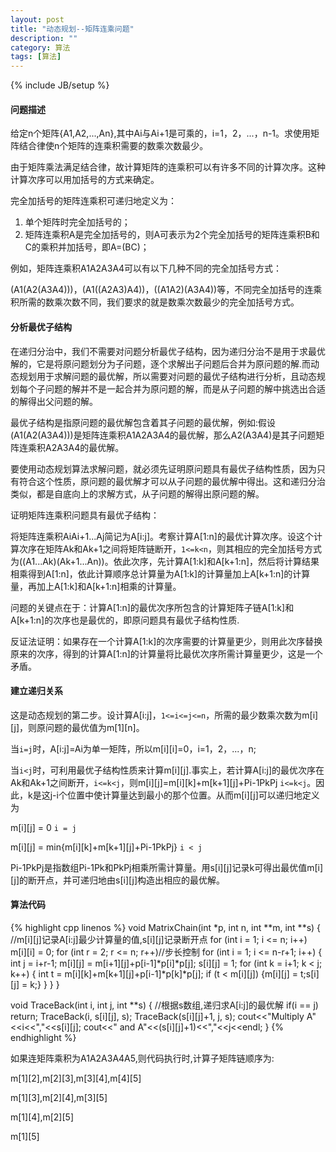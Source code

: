 ```yaml
---
layout: post
title: "动态规划--矩阵连乘问题"
description: ""
category: 算法
tags: [算法]
---
```

{% include JB/setup %}

#### 问题描述

给定n个矩阵{A1,A2,...,An},其中Ai与Ai+1是可乘的，i=1，2，...，n-1。求使用矩阵结合律使n个矩阵的连乘积需要的数乘次数最少。

<!--more-->
由于矩阵乘法满足结合律，故计算矩阵的连乘积可以有许多不同的计算次序。这种计算次序可以用加括号的方式来确定。

完全加括号的矩阵连乘积可递归地定义为：


1. 单个矩阵时完全加括号的；
2. 矩阵连乘积A是完全加括号的，则A可表示为2个完全加括号的矩阵连乘积B和C的乘积并加括号，即A=(BC)；

例如，矩阵连乘积A1A2A3A4可以有以下几种不同的完全加括号方式：

\(A1\(A2\(A3A4\)\)\)，\(A1\(\(A2A3\)A4\)\)，\(\(A1A2\)\(A3A4\)\)等，不同完全加括号的连乘积所需的数乘次数不同，我们要求的就是数乘次数最少的完全加括号方式。

#### 分析最优子结构

在递归分治中，我们不需要对问题分析最优子结构，因为递归分治不是用于求最优解的，它是将原问题划分为子问题，逐个求解出子问题后合并为原问题的解.而动态规划用于求解问题的最优解，所以需要对问题的最优子结构进行分析，且动态规划每个子问题的解并不是一起合并为原问题的解，而是从子问题的解中挑选出合适的解得出父问题的解。

最优子结构是指原问题的最优解包含着其子问题的最优解，例如:假设\(A1\(A2\(A3A4\)\)\)是矩阵连乘积A1A2A3A4的最优解，那么A2\(A3A4\)是其子问题矩阵连乘积A2A3A4的最优解。

要使用动态规划算法求解问题，就必须先证明原问题具有最优子结构性质，因为只有符合这个性质，原问题的最优解才可以从子问题的最优解中得出。这和递归分治类似，都是自底向上的求解方式，从子问题的解得出原问题的解。

证明矩阵连乘积问题具有最优子结构：

将矩阵连乘积AiAi+1...Aj简记为A\[i:j\]。考察计算A\[1:n\]的最优计算次序。设这个计算次序在矩阵Ak和Ak+1之间将矩阵链断开，`1<=k<n`，则其相应的完全加括号方式为\(\(A1...Ak\)\(Ak+1...An\)\)。依此次序，先计算A\[1:k\]和A\[k+1:n\]，然后将计算结果相乘得到A\[1:n\]，依此计算顺序总计算量为A\[1:k\]的计算量加上A\[k+1:n\]的计算量，再加上A\[1:k\]和A\[k+1:n\]相乘的计算量。

问题的关键点在于：计算A\[1:n\]的最优次序所包含的计算矩阵子链A\[1:k\]和A\[k+1:n\]的次序也是最优的，即原问题具有最优子结构性质.

反证法证明：如果存在一个计算A\[1:k\]的次序需要的计算量更少，则用此次序替换原来的次序，得到的计算A\[1:n\]的计算量将比最优次序所需计算量更少，这是一个矛盾。

#### 建立递归关系

这是动态规划的第二步。设计算A\[i:j\]，`1<=i<=j<=n`，所需的最少数乘次数为m\[i\]\[j\]，则原问题的最优值为m\[1\]\[n\]。

当`i=j`时，A\[i:j\]=Ai为单一矩阵，所以m\[i\]\[i\]=0，i=1，2，...，n;

当`i<j`时，可利用最优子结构性质来计算m\[i\]\[j\].事实上，若计算A\[i:j\]的最优次序在Ak和Ak+1之间断开，`i<=k<j`，则m\[i\]\[j\]=m\[i\]\[k\]+m\[k+1\]\[j\]+Pi-1PkPj    `i<=k<j`。因此，k是这j-i个位置中使计算量达到最小的那个位置。从而m\[i\]\[j\]可以递归地定义为

m\[i\]\[j\] = 0    `i = j`

m\[i\]\[j\] = min{m\[i\]\[k\]+m\[k+1\]\[j\]+Pi-1PkPj}    `i < j`

Pi-1PkPj是指数组Pi-1Pk和PkPj相乘所需计算量。用s\[i\]\[j\]记录k可得出最优值m\[i\]\[j\]的断开点，并可递归地由s\[i\]\[j\]构造出相应的最优解。

#### 算法代码

{% highlight cpp linenos %}
void MatrixChain(int *p, int n, int **m, int **s)
{
    //m[i][j]记录A[i:j]最少计算量的值,s[i][j]记录断开点
    for (int i = 1; i <= n; i++) m[i][i] = 0;
    for (int r = 2; r <= n; r++)//步长控制
        for (int i = 1; i <= n-r+1; i++) {
            int j = i+r-1;
            m[i][j] = m[i+1][j]+p[i-1]*p[i]*p[j];
            s[i][j] = 1;
            for (int k = i+1; k < j; k++) {
                int t = m[i][k]+m[k+1][j]+p[i-1]*p[k]*p[j];
                if (t < m[i][j]) {m[i][j] = t;s[i][j] = k;}
            }
        }
}

void TraceBack(int i, int j, int **s)
{
    //根据s数组,递归求A[i:j]的最优解
    if(i == j) return;
    TraceBack(i, s[i][j], s);
    TraceBack(s[i][j]+1, j, s);
    cout<<"Multiply A"<<i<<","<<s[i][j];
    cout<<" and A"<<(s[i][j]+1)<<","<<j<<endl;
}
{% endhighlight %}

如果连矩阵乘积为A1A2A3A4A5,则代码执行时,计算子矩阵链顺序为:

m\[1\]\[2\],m\[2\]\[3\],m\[3\]\[4\],m\[4\]\[5\]

m\[1\]\[3\],m\[2\]\[4\],m\[3\]\[5\]

m\[1\]\[4\],m\[2\]\[5\]

m\[1\]\[5\]